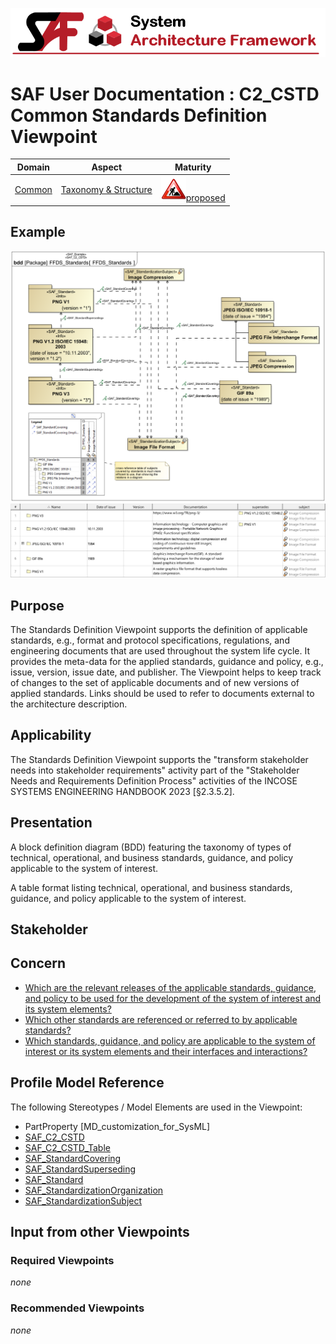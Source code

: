 ![System Architecture Framework](../diagrams/Banner_SAF.png)
# SAF User Documentation : **C2_CSTD** Common Standards Definition Viewpoint
|**Domain**|**Aspect**|**Maturity**|
| --- | --- | --- |
|[Common](../domains.md#Domain-Common)|[Taxonomy & Structure](../aspects.md#Aspect-Taxonomy-&-Structure)|![Proposed](../diagrams/Under_construction_icon-red.svg )[proposed](../using-saf/maturity.md#proposed)|
## Example
![Common-Standards-Definition-Viewpoint-primary-example.svg](../diagrams/vp-examples/Common-Standards-Definition-Viewpoint-primary-example.svg)
![Common-Standards-Definition-Viewpoint-primary-example-1.svg](../diagrams/vp-examples/Common-Standards-Definition-Viewpoint-primary-example-1.svg)
## Purpose
The Standards Definition Viewpoint supports the definition of applicable standards, e.g., format and protocol specifications, regulations, and engineering documents that are used throughout the system life cycle. It provides the meta-data for the applied standards, guidance and policy, e.g., issue, version, issue date, and publisher. The Viewpoint helps to keep track of changes to the set of applicable documents and of new versions of applied standards. Links should be used to refer to documents external to the architecture description.
## Applicability
The Standards Definition Viewpoint supports the "transform stakeholder needs into stakeholder requirements" activity part of the "Stakeholder Needs and Requirements Definition Process" activities of the INCOSE SYSTEMS ENGINEERING HANDBOOK 2023 [§2.3.5.2].
## Presentation
A block definition diagram (BDD) featuring the taxonomy of types of technical, operational, and business standards, guidance, and policy applicable to the system of interest.

A table format listing technical, operational, and business standards, guidance, and policy applicable to the system of interest.

## Stakeholder
## Concern
* [Which are the relevant releases of the applicable standards, guidance, and policy to be used for the development of the system of interest and its system elements?](../concerns.md#_2021x_2_8710274_1700821579663_211989_58619)
* [Which other standards are referenced or referred to by applicable standards?](../concerns.md#_2021x_2_8710274_1700821592720_121043_58626)
* [Which standards, guidance, and policy are applicable to the system of interest or its system elements and their interfaces and interactions?](../concerns.md#_2021x_2_8710274_1700821558610_489259_58612)
## Profile Model Reference
The following Stereotypes / Model Elements are used in the Viewpoint:
* PartProperty [MD_customization_for_SysML]
* [SAF_C2_CSTD](../stereotypes.md#SAF_C2_CSTD)
* [SAF_C2_CSTD_Table](../stereotypes.md#SAF_C2_CSTD_Table)
* [SAF_StandardCovering](../stereotypes.md#SAF_StandardCovering)
* [SAF_StandardSuperseding](../stereotypes.md#SAF_StandardSuperseding)
* [SAF_Standard](../stereotypes.md#SAF_Standard)
* [SAF_StandardizationOrganization](../stereotypes.md#SAF_StandardizationOrganization)
* [SAF_StandardizationSubject](../stereotypes.md#SAF_StandardizationSubject)
## Input from other Viewpoints
### Required Viewpoints
*none*
### Recommended Viewpoints
*none*
